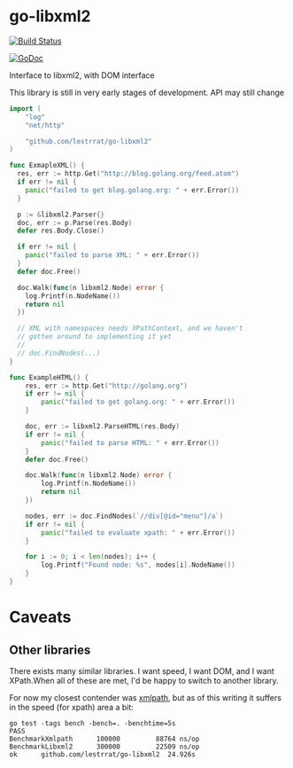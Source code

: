 # go-libxml2

[![Build Status](https://travis-ci.org/lestrrat/go-libxml2.svg?branch=master)](https://travis-ci.org/lestrrat/go-libxml2)

[![GoDoc](https://godoc.org/github.com/lestrrat/go-libxml2?status.svg)](https://godoc.org/github.com/lestrrat/go-libxml2)

Interface to libxml2, with DOM interface

This library is still in very early stages of development. API may still change

```go
import (
	"log"
	"net/http"

	"github.com/lestrrat/go-libxml2"
)

func ExmapleXML() {
  res, err := http.Get("http://blog.golang.org/feed.atom")
  if err != nil {
    panic("failed to get blog.golang.org: " + err.Error())
  }

  p := &libxml2.Parser{}
  doc, err := p.Parse(res.Body)
  defer res.Body.Close()

  if err != nil {
    panic("failed to parse XML: " + err.Error())
  }
  defer doc.Free()

  doc.Walk(func(n libxml2.Node) error {
    log.Printf(n.NodeName())
    return nil
  })

  // XML with namespaces needs XPathContext, and we haven't
  // gotten around to implementing it yet
  //
  // doc.FindNodes(...)
}

func ExampleHTML() {
	res, err := http.Get("http://golang.org")
	if err != nil {
		panic("failed to get golang.org: " + err.Error())
	}

	doc, err := libxml2.ParseHTML(res.Body)
	if err != nil {
		panic("failed to parse HTML: " + err.Error())
	}
	defer doc.Free()

	doc.Walk(func(n libxml2.Node) error {
		log.Printf(n.NodeName())
		return nil
	})

	nodes, err := doc.FindNodes(`//div[@id="menu"]/a`)
	if err != nil {
		panic("failed to evaluate xpath: " + err.Error())
	}

	for i := 0; i < len(nodes); i++ {
		log.Printf("Found node: %s", nodes[i].NodeName())
	}
}
```

# Caveats

## Other libraries

There exists many similar libraries. I want speed, I want DOM, and I want XPath.When all of these are met, I'd be happy to switch to another library.

For now my closest contender was [xmlpath](https://github.com/go-xmlpath/xmlpath), but as of this writing it suffers in the speed (for xpath) area a bit:

```
go test -tags bench -bench=. -benchtime=5s
PASS
BenchmarkXmlpath      100000         88764 ns/op
BenchmarkLibxml2      300000         22509 ns/op
ok      github.com/lestrrat/go-libxml2  24.926s
```
